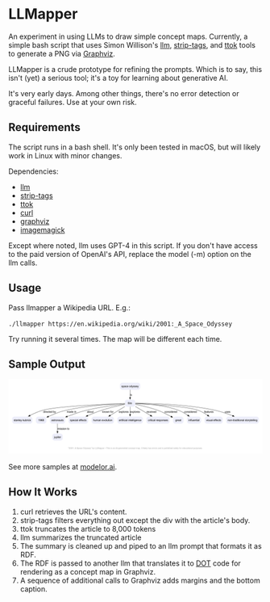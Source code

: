 # LLMapper

An experiment in using LLMs to draw simple concept maps. Currently, a simple bash script that uses Simon Willison's [llm](https://github.com/simonw/llm), [strip-tags](https://github.com/simonw/strip-tags), and [ttok](https://github.com/simonw/ttok) tools to generate a PNG via [Graphviz](https://graphviz.org). 

LLMapper is a crude prototype for refining the prompts. Which is to say, this isn't (yet) a serious tool; it's a toy for learning about generative AI. 

It's very early days. Among other things, there's no error detection or graceful failures. Use at your own risk.

## Requirements

The script runs in a bash shell. It's only been tested in macOS, but will likely work in Linux with minor changes.

Dependencies:

- [llm](https://github.com/simonw/llm)
- [strip-tags](https://github.com/simonw/strip-tags)
- [ttok](https://github.com/simonw/ttok)
- [curl](https://curl.se)
- [graphviz](https://graphviz.org)
- [imagemagick](https://imagemagick.org)

Except where noted, llm uses GPT-4 in this script. If you don't have access to the paid version of OpenAI's API, replace the model (-m) option on the llm calls. 

## Usage

Pass llmapper a Wikipedia URL. E.g.:

`./llmapper https://en.wikipedia.org/wiki/2001:_A_Space_Odyssey`

Try running it several times. The map will be different each time.

## Sample Output

![A concept map of the movie 2001: A Space Odyssey](sample-map.png)

See more samples at [modelor.ai](https://modelor.ai).

## How It Works

1. curl retrieves the URL's content.
2. strip-tags filters everything out except the div with the article's body.
3. ttok truncates the article to 8,000 tokens
4. llm summarizes the truncated article
5. The summary is cleaned up and piped to an llm prompt that formats it as RDF.
6. The RDF is passed to another llm that translates it to [DOT](https://graphviz.org/doc/info/lang.html) code for rendering as a concept map in Graphviz.
7. A sequence of additional calls to Graphviz adds margins and the bottom caption.
